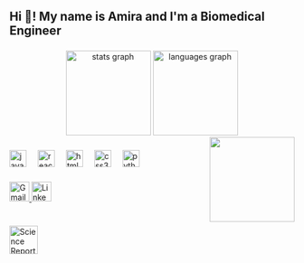<h2 align="left">Hi 👋! My name is Amira and I'm a Biomedical Engineer </h2>

###

<div align="center">
 <img src="https://github-readme-stats.vercel.app/api?username=amirayasser1&show_icons=true&include_all_commits=true&count_private=true&theme=dracula" height="150" alt="stats graph" />

<img src="https://github-readme-stats.vercel.app/api/top-langs?username=amirayasser1&layout=compact&langs_count=5&theme=dracula" height="150" alt="languages graph" />

</div>


<img align="right" height="150" src="https://i.imgflip.com/65efzo.gif" />



###

<div align="left">
  <img src="https://cdn.jsdelivr.net/gh/devicons/devicon/icons/javascript/javascript-original.svg" height="30" alt="javascript logo"  />
  <img width="12" />
  <img src="https://cdn.jsdelivr.net/gh/devicons/devicon/icons/react/react-original.svg" height="30" alt="react logo"  />
  <img width="12" />
  <img src="https://cdn.jsdelivr.net/gh/devicons/devicon/icons/html5/html5-original.svg" height="30" alt="html5 logo"  />
  <img width="12" />
  <img src="https://cdn.jsdelivr.net/gh/devicons/devicon/icons/css3/css3-original.svg" height="30" alt="css3 logo"  />
  <img width="12" />
  <img src="https://cdn.jsdelivr.net/gh/devicons/devicon/icons/python/python-original.svg" height="30" alt="python logo"  />
  <img width="12" />

</div>

###

<div align="left">

  <!-- Gmail -->
  <a href="mailto:amiray572@gmail.com" target="_blank">
    <img src="https://img.shields.io/static/v1?message=Gmail&logo=gmail&label=&color=D14836&logoColor=white&labelColor=&style=for-the-badge" height="35" alt="Gmail Logo" />
  </a>

  <!-- LinkedIn -->
  <a href="https://www.linkedin.com/in/amira-yasser1/" target="_blank">
    <img src="https://img.shields.io/static/v1?message=LinkedIn&logo=linkedin&label=&color=0077B5&logoColor=white&labelColor=&style=for-the-badge" height="35" alt="LinkedIn Logo" />
  </a>
</div>

###

<br clear="both">

<img src="https://cdn-icons-png.flaticon.com/512/7322/7322838.png" width="50" alt="Science Report Icon" />


###
